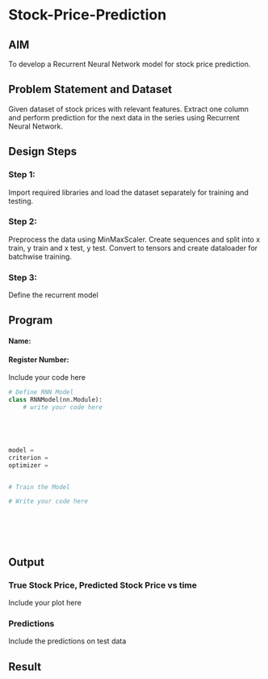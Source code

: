 # Stock-Price-Prediction
## AIM
To develop a Recurrent Neural Network model for stock price prediction.

## Problem Statement and Dataset
Given dataset of stock prices with relevant features. Extract one column and perform prediction for the next data in the series using Recurrent Neural Network. 

## Design Steps
### Step 1:
Import required libraries and load the dataset separately for training and testing.
### Step 2:
Preprocess the data using MinMaxScaler. Create sequences and split into x train, y train and x test, y test. Convert to tensors and create dataloader for batchwise training.
### Step 3:
Define the recurrent model 


## Program
#### Name:
#### Register Number:
Include your code here
```Python 
# Define RNN Model
class RNNModel(nn.Module):
    # write your code here





model =
criterion =
optimizer =


# Train the Model

# Write your code here







```

## Output

### True Stock Price, Predicted Stock Price vs time

Include your plot here

### Predictions 

Include the predictions on test data

## Result


